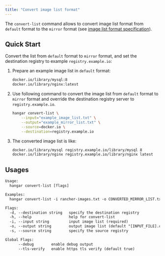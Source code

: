 ```yaml
---
title: "Convert image list format"
---
```


The `convert-list` command allows to convert image list format from `default` format to the `mirror` format (see [image list format specification](../mirror/image-list-format)).

## Quick Start

Convert the list from `default` format to `mirror` format, and set the destination registry to example `registry.example.io`:

1. Prepare an example image list in `default` format:
    ```txt title="example_image_list.txt"
    docker.io/library/mysql:8
    docker.io/library/nginx:latest
    ```

1. Use following command to convert the image list from `default` format to `mirror` format and override the destination registry server to `registry.example.io`.

    ```sh
    hangar convert-list \
        --input="example_image_list.txt" \
        --output="example_mirror_list.txt" \
        --source=docker.io \
        --destination=registry.example.io
    ```

1. The converted image list is like:

    ```txt title="example_mirror_list.txt"
    docker.io/library/mysql registry.example.io/library/mysql 8
    docker.io/library/nginx registry.example.io/library/nginx latest
    ```

## Usages

```txt
Usage:
  hangar convert-list [flags]

Examples:
  hangar convert-list -i rancher-images.txt -o CONVERTED_MIRROR_LIST.txt

Flags:
  -d, --destination string   specify the destination registry
  -h, --help                 help for convert-list
  -i, --input string         input image list (required)
  -o, --output string        output image list (default "[INPUT_FILE].converted")
  -s, --source string        specify the source registry

Global Flags:
      --debug        enable debug output
      --tls-verify   enable https tls verify (default true)
```
